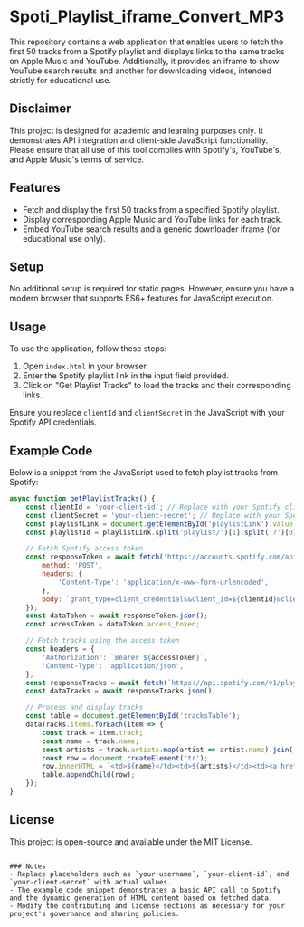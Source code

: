 # Spoti_Playlist_iframe_Convert_MP3


This repository contains a web application that enables users to fetch the first 50 tracks from a Spotify playlist and displays links to the same tracks on Apple Music and YouTube. Additionally, it provides an iframe to show YouTube search results and another for downloading videos, intended strictly for educational use.

## Disclaimer

This project is designed for academic and learning purposes only. It demonstrates API integration and client-side JavaScript functionality. Please ensure that all use of this tool complies with Spotify's, YouTube's, and Apple Music's terms of service.

## Features

- Fetch and display the first 50 tracks from a specified Spotify playlist.
- Display corresponding Apple Music and YouTube links for each track.
- Embed YouTube search results and a generic downloader iframe (for educational use only).

## Setup

No additional setup is required for static pages. However, ensure you have a modern browser that supports ES6+ features for JavaScript execution.

## Usage

To use the application, follow these steps:

1. Open `index.html` in your browser.
2. Enter the Spotify playlist link in the input field provided.
3. Click on "Get Playlist Tracks" to load the tracks and their corresponding links.

Ensure you replace `clientId` and `clientSecret` in the JavaScript with your Spotify API credentials.

## Example Code

Below is a snippet from the JavaScript used to fetch playlist tracks from Spotify:

```javascript
async function getPlaylistTracks() {
    const clientId = 'your-client-id'; // Replace with your Spotify client ID
    const clientSecret = 'your-client-secret'; // Replace with your Spotify client secret
    const playlistLink = document.getElementById('playlistLink').value;
    const playlistId = playlistLink.split('playlist/')[1].split('?')[0];

    // Fetch Spotify access token
    const responseToken = await fetch('https://accounts.spotify.com/api/token', {
        method: 'POST',
        headers: {
            'Content-Type': 'application/x-www-form-urlencoded',
        },
        body: `grant_type=client_credentials&client_id=${clientId}&client_secret=${clientSecret}`
    });
    const dataToken = await responseToken.json();
    const accessToken = dataToken.access_token;

    // Fetch tracks using the access token
    const headers = {
        'Authorization': `Bearer ${accessToken}`,
        'Content-Type': 'application/json',
    };
    const responseTracks = await fetch(`https://api.spotify.com/v1/playlists/${playlistId}/tracks?limit=50`, { headers });
    const dataTracks = await responseTracks.json();

    // Process and display tracks
    const table = document.getElementById('tracksTable');
    dataTracks.items.forEach(item => {
        const track = item.track;
        const name = track.name;
        const artists = track.artists.map(artist => artist.name).join(', ');
        const row = document.createElement('tr');
        row.innerHTML = `<td>${name}</td><td>${artists}</td><td><a href="${getMediaLink(name, artists, 'iTunes')}" target="_blank">Apple Music</a></td><td><a href="#" onclick="showYouTubeResults('${getMediaLink(name, artists, 'YouTube')}')">YouTube</a></td>`;
        table.appendChild(row);
    });
}
```


## License

This project is open-source and available under the MIT License.
```

### Notes
- Replace placeholders such as `your-username`, `your-client-id`, and `your-client-secret` with actual values.
- The example code snippet demonstrates a basic API call to Spotify and the dynamic generation of HTML content based on fetched data.
- Modify the contributing and license sections as necessary for your project's governance and sharing policies.
